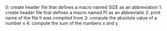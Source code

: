 0: create header file that defines a macro named SIZE as an abbreviation
1: create header file that defines a macro named PI as an abbreviatio
2: print name of the file it was compiled from
3: compute the absolute value of a number x
4: compute the sum of the numbers x and y
